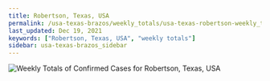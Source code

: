 ```yaml
---
title: Robertson, Texas, USA
permalink: /usa-texas-brazos/weekly_totals/usa-texas-robertson-weekly_totals.html
last_updated: Dec 19, 2021
keywords: ["Robertson, Texas, USA", "weekly totals"]
sidebar: usa-texas-brazos_sidebar
---
```


![Weekly Totals of Confirmed Cases for Robertson, Texas, USA](/covid_tracker/images/graphs/usa-texas-robertson-weekly_totals_graph.png)
